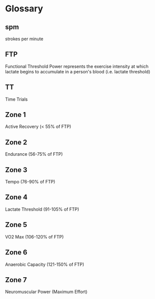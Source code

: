 # Glossary

## spm

strokes per minute

## FTP

Functional Threshold Power represents the exercise intensity at which lactate begins to accumulate in a person's blood (i.e. lactate threshold)

## TT

Time Trials

## Zone 1

Active Recovery (< 55% of FTP)

## Zone 2

Endurance (56-75% of FTP)

## Zone 3

Tempo (76-90% of FTP)

## Zone 4

Lactate Threshold (91-105% of FTP)

## Zone 5

VO2 Max (106-120% of FTP)

## Zone 6

Anaerobic Capacity (121-150% of FTP)

## Zone 7

Neuromuscular Power (Maximum Effort)